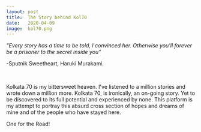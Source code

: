```yaml
---
layout: post
title:  The Story behind Kol70
date:   2020-04-09
image:  kol70.png
---
```


_"Every story has a time to be told, I convinced her. Otherwise you'll forever be a prisoner to the secret inside you"_

-Sputnik Sweetheart, Haruki Murakami.
<p>&nbsp;</p>
Kolkata 70 is my bittersweet heaven. I've listened to a million stories and wrote down a million more. Kolkata 70, is ironically, an on-going story. Yet to be discovered to its full potential and experienced by none.
This platform is my attempt to portray this absurd cross section of hopes and dreams of mine and of the people who have stayed here.

One for the Road!


